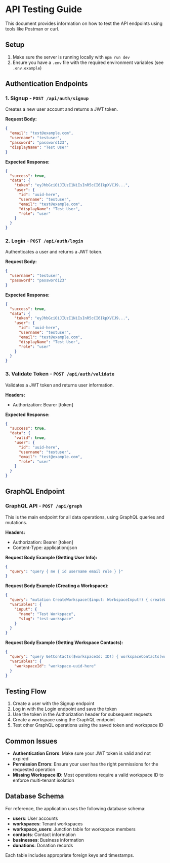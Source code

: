 # API Testing Guide

This document provides information on how to test the API endpoints using tools like Postman or curl.

## Setup

1. Make sure the server is running locally with `npm run dev`
2. Ensure you have a `.env` file with the required environment variables (see `.env.example`)

## Authentication Endpoints

### 1. Signup - `POST /api/auth/signup`

Creates a new user account and returns a JWT token.

**Request Body:**
```json
{
  "email": "test@example.com",
  "username": "testuser",
  "password": "password123",
  "displayName": "Test User"
}
```

**Expected Response:**
```json
{
  "success": true,
  "data": {
    "token": "eyJhbGciOiJIUzI1NiIsInR5cCI6IkpXVCJ9...",
    "user": {
      "id": "uuid-here",
      "username": "testuser",
      "email": "test@example.com",
      "displayName": "Test User",
      "role": "user"
    }
  }
}
```

### 2. Login - `POST /api/auth/login`

Authenticates a user and returns a JWT token.

**Request Body:**
```json
{
  "username": "testuser",
  "password": "password123"
}
```

**Expected Response:**
```json
{
  "success": true,
  "data": {
    "token": "eyJhbGciOiJIUzI1NiIsInR5cCI6IkpXVCJ9...",
    "user": {
      "id": "uuid-here",
      "username": "testuser",
      "email": "test@example.com",
      "displayName": "Test User",
      "role": "user"
    }
  }
}
```

### 3. Validate Token - `POST /api/auth/validate`

Validates a JWT token and returns user information.

**Headers:**
- Authorization: Bearer [token]

**Expected Response:**
```json
{
  "success": true,
  "data": {
    "valid": true,
    "user": {
      "id": "uuid-here",
      "username": "testuser",
      "email": "test@example.com",
      "role": "user"
    }
  }
}
```

## GraphQL Endpoint

### GraphQL API - `POST /api/graph`

This is the main endpoint for all data operations, using GraphQL queries and mutations.

**Headers:**
- Authorization: Bearer [token]
- Content-Type: application/json

**Request Body Example (Getting User Info):**
```json
{
  "query": "query { me { id username email role } }"
}
```

**Request Body Example (Creating a Workspace):**
```json
{
  "query": "mutation CreateWorkspace($input: WorkspaceInput!) { createWorkspace(input: $input) { id name slug } }",
  "variables": {
    "input": {
      "name": "Test Workspace",
      "slug": "test-workspace"
    }
  }
}
```

**Request Body Example (Getting Workspace Contacts):**
```json
{
  "query": "query GetContacts($workspaceId: ID!) { workspaceContacts(workspaceId: $workspaceId) { id firstName lastName email phone } }",
  "variables": {
    "workspaceId": "workspace-uuid-here"
  }
}
```

## Testing Flow

1. Create a user with the Signup endpoint
2. Log in with the Login endpoint and save the token
3. Use the token in the Authorization header for subsequent requests
4. Create a workspace using the GraphQL endpoint
5. Test other GraphQL operations using the saved token and workspace ID

## Common Issues

- **Authentication Errors**: Make sure your JWT token is valid and not expired
- **Permission Errors**: Ensure your user has the right permissions for the requested operation
- **Missing Workspace ID**: Most operations require a valid workspace ID to enforce multi-tenant isolation

## Database Schema

For reference, the application uses the following database schema:

- **users**: User accounts
- **workspaces**: Tenant workspaces
- **workspace_users**: Junction table for workspace members
- **contacts**: Contact information
- **businesses**: Business information
- **donations**: Donation records

Each table includes appropriate foreign keys and timestamps.
